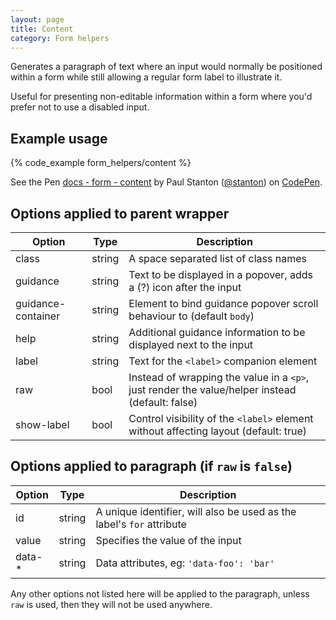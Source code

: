 ```yaml
---
layout: page
title: Content
category: Form helpers
---
```


Generates a paragraph of text where an input would normally be positioned within a form while still allowing a regular form label to illustrate it.

Useful for presenting non-editable information within a form where you'd prefer not to use a disabled input.

## Example usage

{% code_example form_helpers/content %}

<p data-height="90" data-theme-id="24005" data-slug-hash="8ee5353bcb656212de2d2a63e29f0db5" data-default-tab="result" data-user="stanton" class='codepen'>See the Pen <a href='http://codepen.io/stanton/pen/8ee5353bcb656212de2d2a63e29f0db5/'>docs - form - content</a> by Paul Stanton (<a href='http://codepen.io/stanton'>@stanton</a>) on <a href='http://codepen.io'>CodePen</a>.</p>
<script async src="//assets.codepen.io/assets/embed/ei.js"></script>

## Options applied to parent wrapper

Option      | Type   | Description
----------- | ------ | ---------------------------------------------------------
class       | string | A space separated list of class names
guidance    | string | Text to be displayed in a popover, adds a (?) icon after the input
guidance-container | string | Element to bind guidance popover scroll behaviour to (default `body`)
help        | string | Additional guidance information to be displayed next to the input
label       | string | Text for the `<label>` companion element
raw         | bool   | Instead of wrapping the value in a `<p>`, just render the value/helper instead (default: false)
show-label  | bool   | Control visibility of the `<label>` element without affecting layout (default: true)

## Options applied to paragraph (if `raw` is `false`)

Option      | Type   | Description
----------- | ------ | ---------------------------------------------------------
id          | string | A unique identifier, will also be used as the label's `for` attribute
value       | string | Specifies the value of the input
data-*      | string | Data attributes, eg: `'data-foo': 'bar'`

Any other options not listed here will be applied to the paragraph, unless `raw` is used, then they will not be used anywhere.
